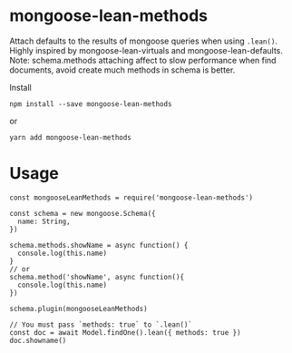 # mongoose-lean-methods

Attach defaults to the results of mongoose queries when using `.lean()`. Highly inspired by mongoose-lean-virtuals and mongoose-lean-defaults.
Note: schema.methods attaching affect to slow performance when find documents, avoid create much methods in schema is better.

Install

```
npm install --save mongoose-lean-methods
```

or

```
yarn add mongoose-lean-methods
```

# Usage

```
const mongooseLeanMethods = require('mongoose-lean-methods')

const schema = new mongoose.Schema({
  name: String,
})

schema.methods.showName = async function() {
  console.log(this.name)
}
// or
schema.method('showName', async function(){
  console.log(this.name)
})

schema.plugin(mongooseLeanMethods)

// You must pass `methods: true` to `.lean()`
const doc = await Model.findOne().lean({ methods: true })
doc.showname()
```

